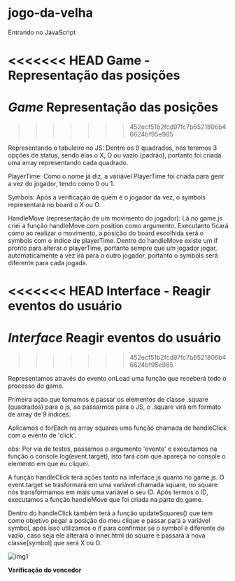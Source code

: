 # jogo-da-velha

Entrando no JavaScript

<<<<<<< HEAD
**Game** - Representação das posições
=======
# **_Game_** Representação das posições
>>>>>>> 452ecf51b2fcd97fc7b6521806b46624bf95e985

Representando o tabuleiro no JS:
Dentre os 9 quadrados, nós  teremos 3 opções de status, sendo elas o X, O ou vazio (padrão), portanto foi criada uma array representando cada quadrado.

PlayerTime: 
Como o nome já diz, a variável PlayerTime foi criada para gerir a vez do jogador, tendo como 0 ou 1.

Symbols: 
Após a verificação de quem é o jogador da vez, o symbols representará no board o X ou O.

HandleMove (representação de um movimento do jogador):
Lá no game.js criei a função handleMove com position como argumento. 
Executanto ficará como ao realizar o movimento, a posição do board escolhida será o symbols com o indice de playerTime. 
Dentro do handleMove existe um if pronto para alterar o playerTime, portanto sempre que um jogador jogar, automaticamente a vez irá para o outro jogador, portanto o symbols será diferente para cada jogada.

<<<<<<< HEAD
**Interface** - Reagir eventos do usuário
=======
# **_Interface_** Reagir eventos do usuário
>>>>>>> 452ecf51b2fcd97fc7b6521806b46624bf95e985

Representamos através do evento onLoad uma função que receberá todo o processo do game.

Primeira ação que tomamos é passar os elementos de classe .square (quadrados) para o js, ao passarmos para o JS, o .square virá em formato de array de 9 indices. 

Aplicamos o forEach na array squares uma função chamada de handleClick com o evento de 'click'. 

obs: Por via de testes, passamos o argumento 'evente' e executamos na função o console.log(event.target), isto fará com que apareça no console o elemento em que eu cliquei.

A função handleClick terá ações tanto na inferface.js quanto no game.js. O event.target se trasformará em uma variável chamada square, no square nós transformamos em mais uma variável o seu ID.
Após termos o ID, executamos a função handleMove que foi criada na parte do game.

Dentro do handleClick também terá a função updateSquares() que tem como objetivo pegar a posição do meu clique e passar para a variável symbol, após isso utilizamos o if para confirmar se o symbol é diferente de vazio, caso seja ele alterará o inner.html do square e passará a nova classe[symbol] que será X ou O.

![img1](https://user-images.githubusercontent.com/83314555/156480415-13d284af-1d21-4094-9230-3efc3933017b.png)

**Verificação do vencedor**

